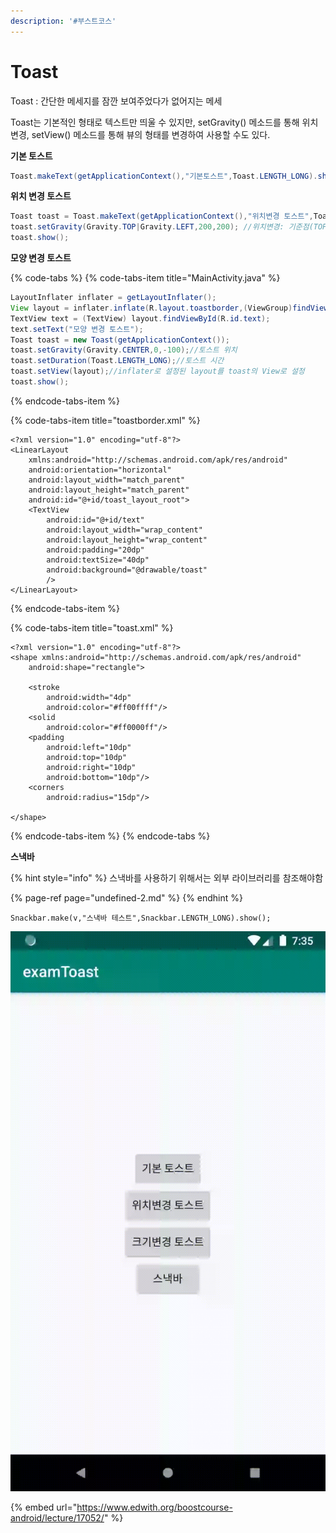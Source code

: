 ```yaml
---
description: '#부스트코스'
---
```


# Toast

Toast : 간단한 메세지를 잠깐 보여주었다가 없어지는 메세

Toast는 기본적인 형태로 텍스트만 띄울 수 있지만,  setGravity\(\) 메소드를 통해 위치 변경, setView\(\) 메소드를 통해 뷰의 형태를 변경하여 사용할 수도 있다.

**기본 토스트**

```java
Toast.makeText(getApplicationContext(),"기본토스트",Toast.LENGTH_LONG).show();
```

**위치 변경 토스트**

```java
Toast toast = Toast.makeText(getApplicationContext(),"위치변경 토스트",Toast.LENGTH_LONG);
toast.setGravity(Gravity.TOP|Gravity.LEFT,200,200); //위치변경: 기준점(TOP,LEFT)을 기준으로 200,200에 해당하는 좌표로 지
toast.show();
```

**모양 변경 토스트**

{% code-tabs %}
{% code-tabs-item title="MainActivity.java" %}
```java
LayoutInflater inflater = getLayoutInflater();
View layout = inflater.inflate(R.layout.toastborder,(ViewGroup)findViewById(R.id.toast_layout_root));
TextView text = (TextView) layout.findViewById(R.id.text);
text.setText("모양 변경 토스트");
Toast toast = new Toast(getApplicationContext());
toast.setGravity(Gravity.CENTER,0,-100);//토스트 위치
toast.setDuration(Toast.LENGTH_LONG);//토스트 시간
toast.setView(layout);//inflater로 설정된 layout를 toast의 View로 설정 
toast.show();
```
{% endcode-tabs-item %}

{% code-tabs-item title="toastborder.xml" %}
```markup
<?xml version="1.0" encoding="utf-8"?>
<LinearLayout
    xmlns:android="http://schemas.android.com/apk/res/android"
    android:orientation="horizontal"
    android:layout_width="match_parent"
    android:layout_height="match_parent"
    android:id="@+id/toast_layout_root">
    <TextView
        android:id="@+id/text"
        android:layout_width="wrap_content"
        android:layout_height="wrap_content"
        android:padding="20dp"
        android:textSize="40dp"
        android:background="@drawable/toast"
        />
</LinearLayout>

```
{% endcode-tabs-item %}

{% code-tabs-item title="toast.xml" %}
```markup
<?xml version="1.0" encoding="utf-8"?>
<shape xmlns:android="http://schemas.android.com/apk/res/android"
    android:shape="rectangle">

    <stroke
        android:width="4dp"
        android:color="#ff00ffff"/>
    <solid
        android:color="#ff0000ff"/>
    <padding
        android:left="10dp"
        android:top="10dp"
        android:right="10dp"
        android:bottom="10dp"/>
    <corners
        android:radius="15dp"/>

</shape>

```
{% endcode-tabs-item %}
{% endcode-tabs %}

**스낵바** 

{% hint style="info" %}
스낵바를 사용하기 위해서는 외부 라이브러리를 참조해야함 

{% page-ref page="undefined-2.md" %}
{% endhint %}

```text
Snackbar.make(v,"스낵바 테스트",Snackbar.LENGTH_LONG).show();
```

![Toast &#xD14C;&#xC2A4;&#xD2B8;](../.gitbook/assets/toast.gif)

{% embed url="https://www.edwith.org/boostcourse-android/lecture/17052/" %}



